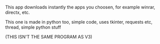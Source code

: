 This app downloads instantly the apps you choosen, for example winrar, directx, etc.


This one is made in python too, simple code, uses tkinter, requests etc, thread, simple python stuff

(THIS ISN'T THE SAME PROGRAM AS V3)
